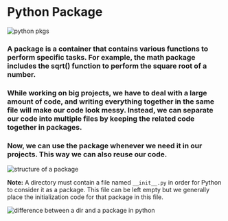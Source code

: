 # Python Package

![python pkgs](https://py-pkgs.org/_static/py-pkgs-hex.png)

### A package is a container that contains various functions to perform specific tasks. For example, the math package includes the sqrt() function to perform the square root of a number.

### While working on big projects, we have to deal with a large amount of code, and writing everything together in the same file will make our code look messy. Instead, we can separate our code into multiple files by keeping the related code together in packages.

### Now, we can use the package whenever we need it in our projects. This way we can also reuse our code.

![structure of a package](https://www.includehelp.com/python/images/python-packages-example.jpg)

**Note:** A directory must contain a file named `__init__.py` in order for Python to consider it as a package. This file can be left empty but we generally place the initialization code for that package in this file.

![difference between a dir and a package in python](https://pythongeeks.org/wp-content/uploads/2021/12/packages-vs-directories.webp)
